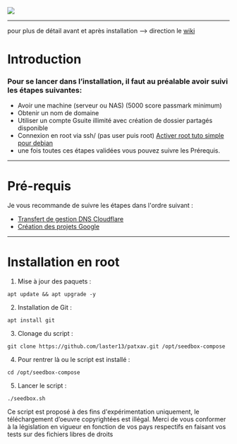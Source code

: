 
[![](https://img.shields.io/github/repo-size/laster13/patxav.svg?style=flat)](https://github.com/laster13/patxav)

--- 

pour plus de détail avant et après installation --> direction le [wiki](https://github.com/laster13/patxav/wiki)

# Introduction

### Pour se lancer dans l’installation, il faut au préalable avoir suivi les étapes suivantes:

- Avoir une machine (serveur ou NAS) (5000 score passmark minimum)
- Obtenir un nom de domaine
- Utiliser un compte Gsuite illimité avec création de dossier partagés disponible 
- Connexion en root via ssh/ (pas user puis root) [Activer root tuto simple pour debian](https://cloriou.fr/2016/12/05/debian-autoriser-acces-root-via-ssh/)
- une fois toutes ces étapes validées vous pouvez suivre les Prérequis.

***

# Pré-requis

Je vous recommande de suivre les étapes dans l'ordre suivant :

- [Transfert de gestion DNS Cloudflare](https://github.com/laster13/patxav/wiki/Transfert-de-gestion-DNS-Cloudflare)
- [Création des projets Google](https://github.com/laster13/patxav/wiki/Création-des-projets-Google)

***

# Installation en root

1. Mise à jour des paquets :
```
apt update && apt upgrade -y
```

2. Installation de Git :
```
apt install git
```

3. Clonage du script : 

```
git clone https://github.com/laster13/patxav.git /opt/seedbox-compose
```

4. Pour rentrer là ou le script est installé :

```
cd /opt/seedbox-compose 
```

5. Lancer le script : 

```
./seedbox.sh
```
Ce script est proposé à des fins d'expérimentation uniquement, le téléchargement d’oeuvre copyrightées est illégal.
Merci de vous conformer à la législation en vigueur en fonction de vos pays respectifs en faisant vos tests sur des fichiers libres de droits
